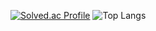 [![Solved.ac Profile](http://mazassumnida.wtf/api/generate_badge?boj=20203169)](https://solved.ac/20203169)
![Top Langs](https://github-readme-stats.vercel.app/api/top-langs/?username=MinHyeo)
